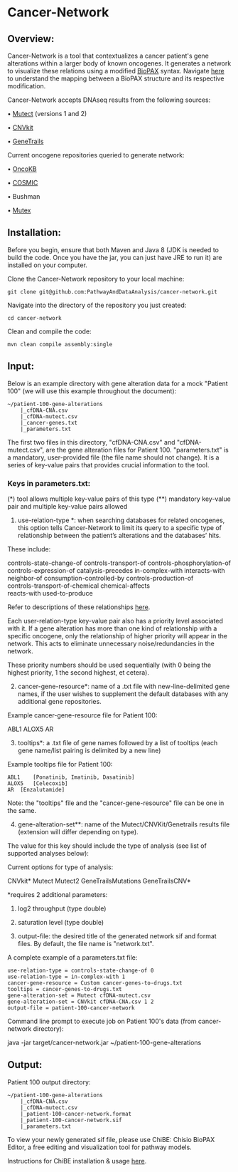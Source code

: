 # Cancer-Network

## Overview: 

Cancer-Network is a tool that contextualizes a cancer patient's gene alterations within a larger body of known oncogenes. It generates a network to visualize these relations using a modified [BioPAX](http://www.biopax.org/) syntax.  Navigate [here](http://www.pathwaycommons.org/pc2/formats#sif_relations) to understand the mapping between a BioPAX structure and its respective modification.

Cancer-Network accepts DNAseq results from the following sources: 

•	[Mutect](https://software.broadinstitute.org/cancer/cga/mutect) (versions 1 and 2)

•	[CNVkit](https://cnvkit.readthedocs.io/en/stable/)

•	[GeneTrails](https://knightdxlabs.ohsu.edu/)

Current oncogene repositories queried to generate network:

•	[OncoKB](http://oncokb.org/#/)

•	[COSMIC](https://cancer.sanger.ac.uk/cosmic)

•	Bushman

•	[Mutex](https://github.com/pathwayanddataanalysis/mutex)

## Installation:

Before you begin, ensure that both Maven and Java 8 (JDK is needed to build the code. Once you have the jar, you can just have JRE to run it) are installed on your computer.

Clone the Cancer-Network repository to your local machine:
	
	git clone git@github.com:PathwayAndDataAnalysis/cancer-network.git

Navigate into the directory of the repository you just created:

	cd cancer-network

Clean and compile the code:

	mvn clean compile assembly:single
	
## Input:

Below is an example directory with gene alteration data for a mock "Patient 100" (we will use this example throughout the document):

	~/patient-100-gene-alterations
		|_cfDNA-CNA.csv
		|_cfDNA-mutect.csv
		|_cancer-genes.txt
		|_parameters.txt

The first two files in this directory, "cfDNA-CNA.csv" and "cfDNA-mutect.csv", are the gene alteration files for Patient 100. "parameters.txt" is a mandatory, user-provided file (the file name should not change). It is a series of key-value pairs that provides crucial information to the tool. 

### Keys in parameters.txt:

(*) tool allows multiple key-value pairs of this type
(**) mandatory key-value pair and multiple key-value pairs allowed

1. 	use-relation-type *: when searching databases for related oncogenes, this option tells Cancer-Network to limit its query to a specific type of relationship between the patient’s alterations and the databases’ hits.
				 	
These include:

controls-state-change-of
	controls-transport-of
	controls-phosphorylation-of
	controls-expression-of
	catalysis-precedes
	in-complex-with
	interacts-with	
	neighbor-of	
	consumption-controlled-by
	controls-production-of	
 	controls-transport-of-chemical
	chemical-affects	
	reacts-with	
	used-to-produce	

Refer to descriptions of these relationships [here](http://www.pathwaycommons.org/pc2/formats#sif_relations).

Each user-relation-type key-value pair also has a priority level associated with it. If a gene alteration has more than one kind of relationship with a specific oncogene, only the relationship of higher priority will appear in the network.  This acts to eliminate unnecessary noise/redundancies in the network. 

These priority numbers should be used sequentially (with 0 being the highest priority, 1 the second highest, et cetera). 
						
				

2. 	cancer-gene-resource*: name of a .txt file with new-line-delimited gene names, if the user wishes to supplement the default databases with any additional gene repositories. 
				
Example cancer-gene-resource file for Patient 100:
				
ABL1
ALOX5
	AR 

	


3. 	tooltips*: a .txt file of gene names followed by a list of tooltips (each gene name/list pairing is delimited by a new line)

Example tooltips file for Patient 100:

	ABL1	[Ponatinib, Imatinib, Dasatinib]
	ALOX5	[Celecoxib]
	AR	[Enzalutamide]

Note: the "tooltips" file and the "cancer-gene-resource" file can be one in the same.

     

4. 	gene-alteration-set**: name of the Mutect/CNVKit/Genetrails results file (extension will differ depending on type). 

The value for this key should include the type of analysis (see list of supported analyses below):

Current options for type of analysis:
				
CNVkit*
Mutect
Mutect2
GeneTrailsMutations
GeneTrailsCNV*

*requires 2 additional parameters:
	
1.	log2 throughput (type double)

2. saturation level (type double)


					
5. 	output-file: the desired title of the generated network sif and format files. By default, the file name is "network.txt". 
	

A complete example of a parameters.txt file:

	use-relation-type = controls-state-change-of 0
	use-relation-type = in-complex-with 1
	cancer-gene-resource = Custom cancer-genes-to-drugs.txt
	tooltips = cancer-genes-to-drugs.txt
	gene-alteration-set = Mutect cfDNA-mutect.csv
	gene-alteration-set = CNVkit cfDNA-CNA.csv 1 2
	output-file = patient-100-cancer-network

Command line prompt to execute job on Patient 100's data (from cancer-network directory):

java -jar target/cancer-network.jar ~/patient-100-gene-alterations


## Output:

Patient 100 output directory:

	~/patient-100-gene-alterations
		|_cfDNA-CNA.csv
		|_cfDNA-mutect.csv
		|_patient-100-cancer-network.format
		|_patient-100-cancer-network.sif
		|_parameters.txt
				
To view your newly generated sif file, please use ChiBE: Chisio BioPAX Editor, a free editing and visualization tool for pathway models.

Instructions for ChiBE installation & usage [here](https://github.com/PathwayCommons/chibe).


